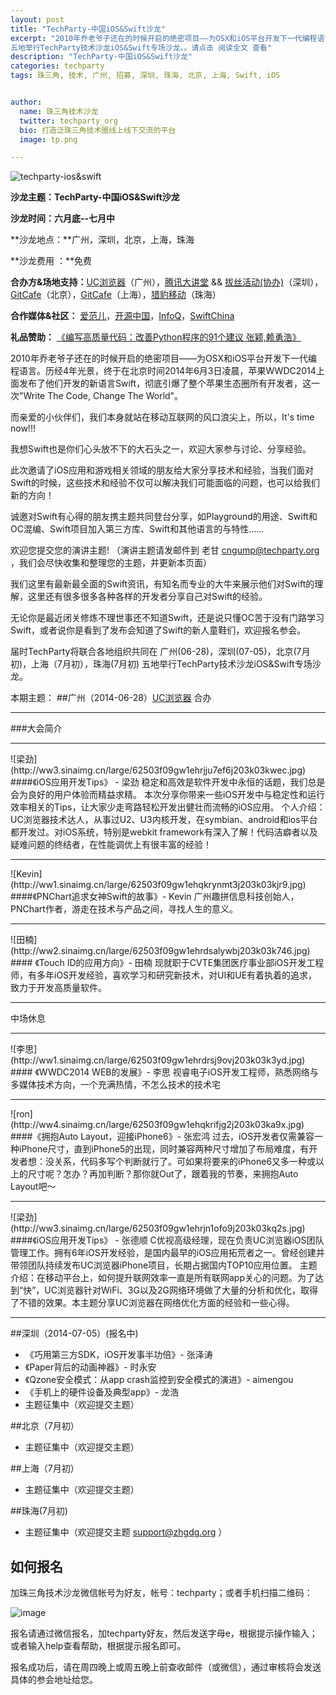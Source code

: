 ```yaml
---
layout: post
title: "TechParty-中国iOS&Swift沙龙"
excerpt: "2010年乔老爷子还在的时候开启的绝密项目——为OSX和iOS平台开发下一代编程语言。历经4年光景，终于在北京时间2014年6月3日凌晨，苹果WWDC2014上面发布了他们开发的新语言Swift，彻底引爆了整个苹果生态圈所有开发者，这一次 Write The Code, Change The World 。届时TechParty将联合各地组织共同在 广州(06-28)，深圳(07-05)，北京(7月初)，上海（7月初），珠海(7月初)
五地举行TechParty技术沙龙iOS&Swift专场沙龙。。请点击 阅读全文 查看"
description: "TechParty-中国iOS&Swift沙龙"
categories: techparty
tags: 珠三角, 技术, 广州, 招募, 深圳, 珠海, 北京, 上海, Swift, iOS


author:
  name: 珠三角技术沙龙
  twitter: techparty_org
  bio: 打造泛珠三角技术圈线上线下交流的平台
  image: tp.png

---
```


![techparty-ios&swift](http://ww1.sinaimg.cn/large/62503f09gw1ehh168cx1dj20g408cdgr.jpg)


**沙龙主题：TechParty-中国iOS&Swift沙龙** 

**沙龙时间：六月底--七月中**

**沙龙地点：**广州，深圳，北京，上海，珠海

**沙龙费用 ：**免费

**合办方&场地支持：**[UC浏览器](http://www.uc.cn/)（广州），[腾讯大讲堂](http://djt.qq.com) && [拔丝活动(协办)](http://www.buzz.cn/)（深圳），[GitCafe](http://www.gitcafe.com)（北京），[GitCafe](http://www.gitcafe.com)（上海），[猎豹移动](www.liebao.cn)（珠海）

**合作媒体&社区：** [爱范儿](http://www.ifanr.com)，[开源中国](http://oschina.net)，[InfoQ](http://www.infoq.com/cn/)，[SwiftChina](http://swift.sh)

**礼品赞助：** [《编写高质量代码：改善Python程序的91个建议 张颖,赖勇浩》](http://item.jd.com/1186508315.html)

2010年乔老爷子还在的时候开启的绝密项目——为OSX和iOS平台开发下一代编程语言。历经4年光景，终于在北京时间2014年6月3日凌晨，苹果WWDC2014上面发布了他们开发的新语言Swift，彻底引爆了整个苹果生态圈所有开发者，这一次"Write The Code, Change The World"。

而亲爱的小伙伴们，我们本身就站在移动互联网的风口浪尖上，所以，It's time now!!!

我想Swift也是你们心头放不下的大石头之一，欢迎大家参与讨论、分享经验。

此次邀请了iOS应用和游戏相关领域的朋友给大家分享技术和经验，当我们面对Swift的时候，这些技术和经验不仅可以解决我们可能面临的问题，也可以给我们新的方向！

诚邀对Swift有心得的朋友携主题共同登台分享，如Playground的用途、Swift和OC混编、Swift项目加入第三方库、Swift和其他语言的与特性……

欢迎您提交您的演讲主题!  （演讲主题请发邮件到 老甘 cngump@techparty.org ，我们会尽快收集和整理您的主题，并更新本页面）

我们这里有最新最全面的Swift资讯，有知名而专业的大牛来展示他们对Swift的理解，这里还有很多很多各种各样的开发者分享自己对Swift的经验。

无论你是最近闭关修炼不理世事还不知道Swift，还是说只懂OC苦于没有门路学习Swift，或者说你是看到了发布会知道了Swift的新人童鞋们，欢迎报名参会。

届时TechParty将联合各地组织共同在 广州(06-28)，深圳(07-05)，北京(7月初)，上海（7月初），珠海(7月初)
五地举行TechParty技术沙龙iOS&Swift专场沙龙。


本期主题：
##广州（2014-06-28）[UC浏览器](http://www.uc.cn/) 合办
<hr>
###大会简介
<hr>
![梁劲](http://ww3.sinaimg.cn/large/62503f09gw1ehrjju7ef6j203k03kwec.jpg)
####《iOS应用开发Tips》 - 梁劲
稳定和高效是软件开发中永恒的话题，我们总是会为良好的用户体验而精益求精。
本次分享你带来一些iOS开发中与稳定性和运行效率相关的Tips，让大家少走弯路轻松开发出健壮而流畅的iOS应用。
个人介绍： UC浏览器技术达人，从事过U2、U3内核开发，在symbian、android和ios平台都开发过。对iOS系统，特别是webkit framework有深入了解！代码洁癖者以及疑难问题的终结者，在性能调优上有很丰富的经验！
<hr>
![Kevin](http://ww1.sinaimg.cn/large/62503f09gw1ehqkrynmt3j203k03kjr9.jpg)  
####《PNChart追求女神Swift的故事》- Kevin
广州趣拼信息科技创始人，PNChart作者，游走在技术与产品之间，寻找人生的意义。
<hr>
![田楠](http://ww2.sinaimg.cn/large/62503f09gw1ehrdsalywbj203k03k746.jpg) 
#### 《Touch ID的应用方向》- 田楠 
现就职于CVTE集团医疗事业部iOS开发工程师，有多年iOS开发经验，喜欢学习和研究新技术，对UI和UE有着执着的追求，致力于开发高质量软件。
<hr>
中场休息
<hr>
![李思](http://ww1.sinaimg.cn/large/62503f09gw1ehrdrsj9ovj203k03k3yd.jpg) 
#### 《WWDC2014 WEB的发展》- 李思 
视睿电子iOS开发工程师，熟悉网络与多媒体技术方向，一个充满热情，不怎么技术的技术宅
<hr>
![ron](http://ww4.sinaimg.cn/large/62503f09gw1ehqkrifjg2j203k03ka9x.jpg) 
####《拥抱Auto Layout，迎接iPhone6》- 张宏鸿 
过去，iOS开发者仅需兼容一种iPhone尺寸，直到iPhone5的出现，同时兼容两种尺寸增加了布局难度，有开发者想：没关系，代码多写个判断就行了。可如果将要来的iPhone6又多一种或以上的尺寸呢？怎办？再加判断？那你就Out了，跟着我的节奏，来拥抱Auto Layout吧～
<hr>
![梁劲](http://ww3.sinaimg.cn/large/62503f09gw1ehrjn1ofo9j203k03kq2s.jpg)
####《iOS应用开发Tips》 - 张德顺
C优视高级经理，现在负责UC浏览器iOS团队管理工作。拥有6年iOS开发经验，是国内最早的iOS应用拓荒者之一。曾经创建并带领团队持续发布UC浏览器iPhone项目，长期占据国内TOP10应用位置。
主题介绍：在移动平台上，如何提升联网效率一直是所有联网app关心的问题。为了达到“快”，UC浏览器针对WiFi、3G以及2G网络环境做了大量的分析和优化，取得了不错的效果。本主题分享UC浏览器在网络优化方面的经验和一些心得。
<hr>



##深圳（2014-07-05）(报名中)
* 《巧用第三方SDK，iOS开发事半功倍》- 张泽涛
* 《Paper背后的动画神器》- 时永安
* 《Qzone安全模式：从app crash监控到安全模式的演进》- aimengou
* 《手机上的硬件设备及典型app》- 龙浩
* 主题征集中（欢迎提交主题）

##北京（7月初）
* 主题征集中（欢迎提交主题）   

##上海（7月初）
* 主题征集中（欢迎提交主题）

##珠海(7月初)
* 主题征集中（欢迎提交主题 support@zhgdg.org ）




## 如何报名
加珠三角技术沙龙微信帐号为好友，帐号：techparty；或者手机扫描二维码：

![image](http://ww1.sinaimg.cn/large/61c18847gw1e9tzpizmjsj208c08cjs1.jpg)

报名请通过微信报名，加techparty好友，然后发送字母e，根据提示操作输入；或者输入help查看帮助，根据提示报名即可。

报名成功后，请在周四晚上或周五晚上前查收邮件（或微信），通过审核将会发送具体的参会地址给您。


